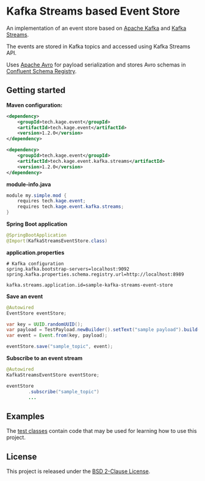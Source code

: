 # Kafka Streams based Event Store

An implementation of an event store based on [Apache Kafka](https://kafka.apache.org/) and [Kafka Streams](https://kafka.apache.org/documentation/streams/).

The events are stored in Kafka topics and accessed using Kafka Streams API.

Uses [Apache Avro](https://avro.apache.org/) for payload serialization and stores Avro schemas in [Confluent Schema Registry](https://github.com/confluentinc/schema-registry).

## Getting started

**Maven configuration:**

```xml
<dependency>
    <groupId>tech.kage.event</groupId>
    <artifactId>tech.kage.event</artifactId>
    <version>1.2.0</version>
</dependency>

<dependency>
    <groupId>tech.kage.event</groupId>
    <artifactId>tech.kage.event.kafka.streams</artifactId>
    <version>1.2.0</version>
</dependency>
```

**module-info.java**

```java
module my.simple.mod {
    requires tech.kage.event;
    requires tech.kage.event.kafka.streams;
}
```

**Spring Boot application**

```java
@SpringBootApplication
@Import(KafkaStreamsEventStore.class)
```

**application.properties**

```properties
# Kafka configuration
spring.kafka.bootstrap-servers=localhost:9092
spring.kafka.properties.schema.registry.url=http://localhost:8989

kafka.streams.application.id=sample-kafka-streams-event-store
```

**Save an event**

```java
@Autowired
EventStore eventStore;

var key = UUID.randomUUID();
var payload = TestPayload.newBuilder().setText("sample payload").build();
var event = Event.from(key, payload);

eventStore.save("sample_topic", event);
```

**Subscribe to an event stream**

```java
@Autowired
KafkaStreamsEventStore eventStore;

eventStore
        .subscribe("sample_topic")
        ...
```

## Examples

The [test classes](src/test/java/tech/kage/event/kafka/streams) contain code that may be used for learning how to use this project.

## License

This project is released under the [BSD 2-Clause License](../LICENSE).

